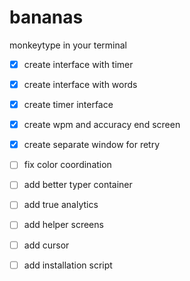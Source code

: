 # bananas

monkeytype in your terminal

- [x] create interface with timer
- [x] create interface with words
- [x] create timer interface
- [x] create wpm and accuracy end screen
- [x] create separate window for retry

- [ ] fix color coordination
- [ ] add better typer container
- [ ] add true analytics
- [ ] add helper screens

- [ ] add cursor
- [ ] add installation script 
